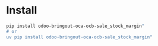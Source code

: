 # Install

```bash
pip install odoo-bringout-oca-ocb-sale_stock_margin"
# or
uv pip install odoo-bringout-oca-ocb-sale_stock_margin"
```
